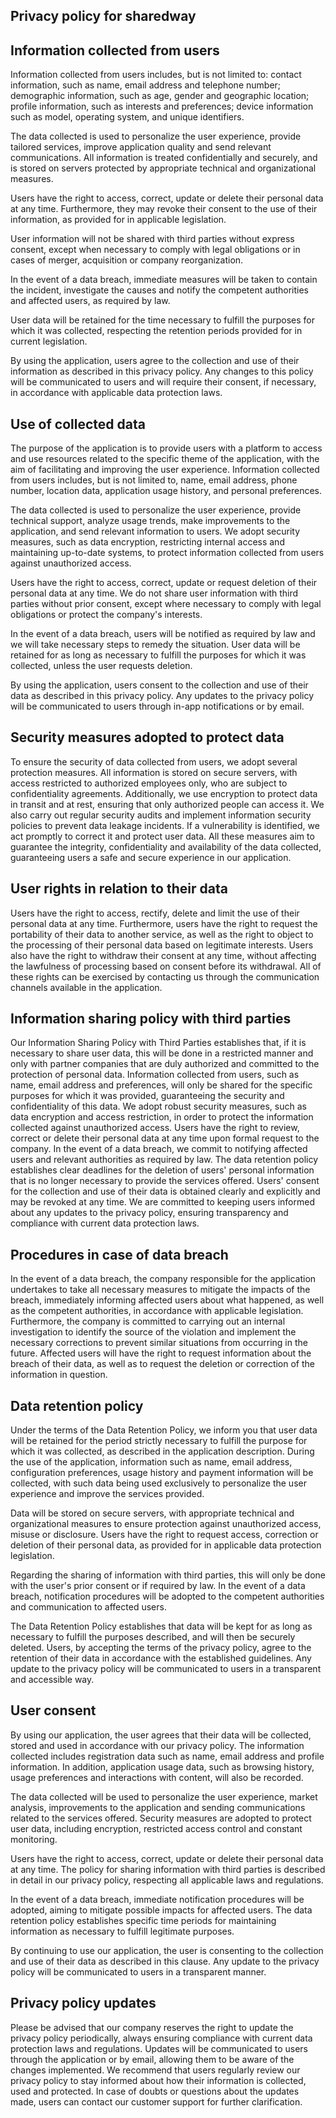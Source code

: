 ## Privacy policy for sharedway

## Information collected from users

Information collected from users includes, but is not limited to: contact information, such as name, email address and telephone number; demographic information, such as age, gender and geographic location; profile information, such as interests and preferences; device information such as model, operating system, and unique identifiers.

The data collected is used to personalize the user experience, provide tailored services, improve application quality and send relevant communications. All information is treated confidentially and securely, and is stored on servers protected by appropriate technical and organizational measures.

Users have the right to access, correct, update or delete their personal data at any time. Furthermore, they may revoke their consent to the use of their information, as provided for in applicable legislation.

User information will not be shared with third parties without express consent, except when necessary to comply with legal obligations or in cases of merger, acquisition or company reorganization.

In the event of a data breach, immediate measures will be taken to contain the incident, investigate the causes and notify the competent authorities and affected users, as required by law.

User data will be retained for the time necessary to fulfill the purposes for which it was collected, respecting the retention periods provided for in current legislation.

By using the application, users agree to the collection and use of their information as described in this privacy policy. Any changes to this policy will be communicated to users and will require their consent, if necessary, in accordance with applicable data protection laws.

## Use of collected data

The purpose of the application is to provide users with a platform to access and use resources related to the specific theme of the application, with the aim of facilitating and improving the user experience. Information collected from users includes, but is not limited to, name, email address, phone number, location data, application usage history, and personal preferences.

The data collected is used to personalize the user experience, provide technical support, analyze usage trends, make improvements to the application, and send relevant information to users. We adopt security measures, such as data encryption, restricting internal access and maintaining up-to-date systems, to protect information collected from users against unauthorized access.

Users have the right to access, correct, update or request deletion of their personal data at any time. We do not share user information with third parties without prior consent, except where necessary to comply with legal obligations or protect the company's interests.

In the event of a data breach, users will be notified as required by law and we will take necessary steps to remedy the situation. User data will be retained for as long as necessary to fulfill the purposes for which it was collected, unless the user requests deletion.

By using the application, users consent to the collection and use of their data as described in this privacy policy. Any updates to the privacy policy will be communicated to users through in-app notifications or by email.

## Security measures adopted to protect data

To ensure the security of data collected from users, we adopt several protection measures. All information is stored on secure servers, with access restricted to authorized employees only, who are subject to confidentiality agreements. Additionally, we use encryption to protect data in transit and at rest, ensuring that only authorized people can access it. We also carry out regular security audits and implement information security policies to prevent data leakage incidents. If a vulnerability is identified, we act promptly to correct it and protect user data. All these measures aim to guarantee the integrity, confidentiality and availability of the data collected, guaranteeing users a safe and secure experience in our application.

## User rights in relation to their data

Users have the right to access, rectify, delete and limit the use of their personal data at any time. Furthermore, users have the right to request the portability of their data to another service, as well as the right to object to the processing of their personal data based on legitimate interests. Users also have the right to withdraw their consent at any time, without affecting the lawfulness of processing based on consent before its withdrawal. All of these rights can be exercised by contacting us through the communication channels available in the application.

## Information sharing policy with third parties

Our Information Sharing Policy with Third Parties establishes that, if it is necessary to share user data, this will be done in a restricted manner and only with partner companies that are duly authorized and committed to the protection of personal data. Information collected from users, such as name, email address and preferences, will only be shared for the specific purposes for which it was provided, guaranteeing the security and confidentiality of this data. We adopt robust security measures, such as data encryption and access restriction, in order to protect the information collected against unauthorized access. Users have the right to review, correct or delete their personal data at any time upon formal request to the company. In the event of a data breach, we commit to notifying affected users and relevant authorities as required by law. The data retention policy establishes clear deadlines for the deletion of users' personal information that is no longer necessary to provide the services offered. Users' consent for the collection and use of their data is obtained clearly and explicitly and may be revoked at any time. We are committed to keeping users informed about any updates to the privacy policy, ensuring transparency and compliance with current data protection laws.

## Procedures in case of data breach

In the event of a data breach, the company responsible for the application undertakes to take all necessary measures to mitigate the impacts of the breach, immediately informing affected users about what happened, as well as the competent authorities, in accordance with applicable legislation. Furthermore, the company is committed to carrying out an internal investigation to identify the source of the violation and implement the necessary corrections to prevent similar situations from occurring in the future. Affected users will have the right to request information about the breach of their data, as well as to request the deletion or correction of the information in question.

## Data retention policy

Under the terms of the Data Retention Policy, we inform you that user data will be retained for the period strictly necessary to fulfill the purpose for which it was collected, as described in the application description. During the use of the application, information such as name, email address, configuration preferences, usage history and payment information will be collected, with such data being used exclusively to personalize the user experience and improve the services provided.

Data will be stored on secure servers, with appropriate technical and organizational measures to ensure protection against unauthorized access, misuse or disclosure. Users have the right to request access, correction or deletion of their personal data, as provided for in applicable data protection legislation.

Regarding the sharing of information with third parties, this will only be done with the user's prior consent or if required by law. In the event of a data breach, notification procedures will be adopted to the competent authorities and communication to affected users.

The Data Retention Policy establishes that data will be kept for as long as necessary to fulfill the purposes described, and will then be securely deleted. Users, by accepting the terms of the privacy policy, agree to the retention of their data in accordance with the established guidelines. Any update to the privacy policy will be communicated to users in a transparent and accessible way.

## User consent

By using our application, the user agrees that their data will be collected, stored and used in accordance with our privacy policy. The information collected includes registration data such as name, email address and profile information. In addition, application usage data, such as browsing history, usage preferences and interactions with content, will also be recorded.

The data collected will be used to personalize the user experience, market analysis, improvements to the application and sending communications related to the services offered. Security measures are adopted to protect user data, including encryption, restricted access control and constant monitoring.

Users have the right to access, correct, update or delete their personal data at any time. The policy for sharing information with third parties is described in detail in our privacy policy, respecting all applicable laws and regulations.

In the event of a data breach, immediate notification procedures will be adopted, aiming to mitigate possible impacts for affected users. The data retention policy establishes specific time periods for maintaining information as necessary to fulfill legitimate purposes.

By continuing to use our application, the user is consenting to the collection and use of their data as described in this clause. Any update to the privacy policy will be communicated to users in a transparent manner.

## Privacy policy updates

Please be advised that our company reserves the right to update the privacy policy periodically, always ensuring compliance with current data protection laws and regulations. Updates will be communicated to users through the application or by email, allowing them to be aware of the changes implemented. We recommend that users regularly review our privacy policy to stay informed about how their information is collected, used and protected. In case of doubts or questions about the updates made, users can contact our customer support for further clarification.